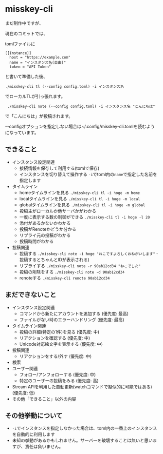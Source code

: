 # misskey-cli

まだ制作中ですが、

現在のコミットでは、

tomlファイルに
```
[[Instance]]
  host = "https://example.com"
  name = "インスタンス名(自由)"
  token = "API Token"

```

と書いて準備した後、

`./misskey-cli tl (--config config.toml) -i インスタンス名`

でローカルTLが引っ張れます。

` ./misskey-cli note (--config config.toml) -i インスタンス名 "こんにちは"`

で「こんにちは」が投稿されます。

--configオプションを指定しない場合は~/.config/misskey-cli.tomlを読むようになっています。

## できること

- インスタンス設定関連
  - 接続情報を保存して利用する(tomlで保存)
  - インスタンスを切り替えて操作する
    `-i`でtoml内の`name`で指定した名前を指定します
- タイムライン
  - homeタイムラインを見る
    `./misskey-cli tl -i hoge -m home`
  - localタイムラインを見る
    `./misskey-cli tl -i hoge -m local`
  - globalタイムラインを見る
    `./misskey-cli tl -i hoge -m global`
  - 投稿主がローカルか他サーバかがわかる
  - 一度に表示する数の制御ができる
    `./misskey-cli tl -i hoge -l 20`
  - 添付があるかないかわかる
  - 投稿がRenoteかどうか分かる
  - リプライ元の投稿がわかる
  - 投稿時間がわかる
- 投稿関連
  - 投稿する
    `./misskey-cli note -i hoge "ねこですよろしくおねがいします"`
    ‐ 投稿するとちゃんとIDが表示される)
  - リプライする
    `./misskey-cli note -r 90ab12cd34 "ねこでした"`
  - 投稿の削除をする
    `./misskey-cli note -d 90ab12cd34`
  - renoteする
    `./misskey-cli renote 90ab12cd34`

## まだできないこと

- インスタンス設定関連
  - コマンドから新たにアカウントを追加する (優先度: 最高)
  - ファイルがない時のエラーハンドリング (優先度: 最高)
- タイムライン関連
  - 投稿の詳細(特定の1件)を見る (優先度: 中)
  - リアクションを確認する (優先度: 中)
  - Unicode対応絵文字を表示する (優先度: 中)
- 投稿関連
  - リアクションをする/外す (優先度: 中)
- 検索
- ユーザー関連
  - フォロー/アンフォローする (優先度: 中)
  - 特定のユーザーの投稿をみる (優先度: 高)
- Stream APIを利用した自動更新(watchコマンドで擬似的に可能ではある) (優先度: 低)
- その他「できること」以外の内容

## その他挙動について

- `-i`でインスタンスを指定しなかった場合は、toml内の一番上のインスタンスを自動的に利用します
- 未知の挙動があるかもしれません。サーバーを破壊することは無いと思いますが、責任は負いません。